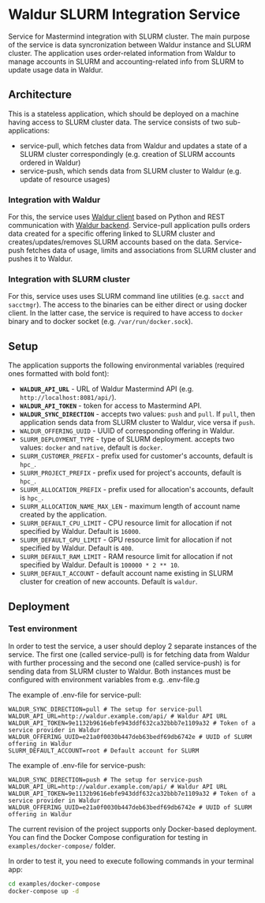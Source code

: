 # Waldur SLURM Integration Service

Service for Mastermind integration with SLURM cluster. The main purpose of the service is data syncronization between Waldur instance and SLURM cluster. The application uses order-related information from Waldur to manage accounts in SLURM and accounting-related info from SLURM to update usage data in Waldur.

## Architecture

This is a stateless application, which should be deployed on a machine having access to SLURM cluster data. The service consists of two sub-applications:

- service-pull, which fetches data from Waldur and updates a state of a SLURM cluster correspondingly (e.g. creation of SLURM accounts ordered in Waldur)
- service-push, which sends data from SLURM cluster to Waldur (e.g. update of resource usages)

### Integration with Waldur

For this, the service uses [Waldur client](https://github.com/waldur/python-waldur-client) based on Python and REST communication with [Waldur backend](https://github.com/waldur/waldur-mastermind). Service-pull application pulls orders data created for a specific offering linked to SLURM cluster and creates/updates/removes SLURM accounts based on the data. Service-push fetches data of usage, limits and associations from SLURM cluster and pushes it to Waldur.

### Integration with SLURM cluster

For this, service uses uses SLURM command line utilities (e.g. `sacct` and `sacctmgr`). The access to the binaries can be either direct or using docker client. In the latter case, the service is required to have access to `docker` binary and to docker socket (e.g. `/var/run/docker.sock`).

## Setup

The application supports the following environmental variables (required ones formatted with bold font):

- **`WALDUR_API_URL`** - URL of Waldur Mastermind API (e.g. `http://localhost:8081/api/`).
- **`WALDUR_API_TOKEN`** - token for access to Mastermind API.
- **`WALDUR_SYNC_DIRECTION`** - accepts two values: `push` and `pull`. If `pull`, then application sends data from SLURM cluster to Waldur, vice versa if `push`.
- `WALDUR_OFFERING_UUID` - UUID of corresponding offering in Waldur.
- `SLURM_DEPLOYMENT_TYPE` - type of SLURM deployment. accepts two values: `docker` and `native`, default is `docker`.
- `SLURM_CUSTOMER_PREFIX` - prefix used for customer's accounts, default is `hpc_`.
- `SLURM_PROJECT_PREFIX` - prefix used for project's accounts, default is `hpc_`.
- `SLURM_ALLOCATION_PREFIX` - prefix used for allocation's accounts, default is `hpc_`.
- `SLURM_ALLOCATION_NAME_MAX_LEN` - maximum length of account name created by the application.
- `SLURM_DEFAULT_CPU_LIMIT` - CPU resource limit for allocation if not specified by Waldur. Default is `16000`.
- `SLURM_DEFAULT_GPU_LIMIT` - GPU resource limit for allocation if not specified by Waldur. Default is `400`.
- `SLURM_DEFAULT_RAM_LIMIT` - RAM resource limit for allocation if not specified by Waldur. Default is `100000 * 2 ** 10`.
- `SLURM_DEFAULT_ACCOUNT` - default account name existing in SLURM cluster for creation of new accounts. Default is `waldur`.

## Deployment

### Test environment

In order to test the service, a user should deploy 2 separate instances of the service. The first one (called service-pull) is for fetching data from Waldur with further processing and the second one (called service-push) is for sending data from SLURM cluster to Waldur. Both instances must be configured with environment variables from e.g. .env-file.g

The example of .env-file for service-pull:

```env
WALDUR_SYNC_DIRECTION=pull # The setup for service-pull
WALDUR_API_URL=http://waldur.example.com/api/ # Waldur API URL
WALDUR_API_TOKEN=9e1132b9616ebfe943ddf632ca32bbb7e1109a32 # Token of a service provider in Waldur
WALDUR_OFFERING_UUID=e21a0f0030b447deb63bedf69db6742e # UUID of SLURM offering in Waldur
SLURM_DEFAULT_ACCOUNT=root # Default account for SLURM
```

The example of .env-file for service-push:

```env
WALDUR_SYNC_DIRECTION=push # The setup for service-push
WALDUR_API_URL=http://waldur.example.com/api/ # Waldur API URL
WALDUR_API_TOKEN=9e1132b9616ebfe943ddf632ca32bbb7e1109a32 # Token of a service provider in Waldur
WALDUR_OFFERING_UUID=e21a0f0030b447deb63bedf69db6742e # UUID of SLURM offering in Waldur
```

The current revision of the project supports only Docker-based deployment. You can find the Docker Compose configuration for testing in `examples/docker-compose/` folder.

In order to test it, you need to execute following commands in your terminal app:

```bash
cd examples/docker-compose
docker-compose up -d
```
